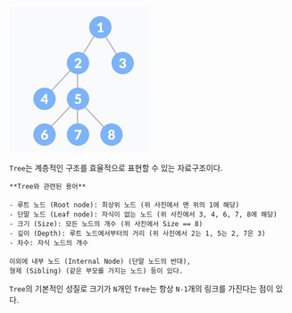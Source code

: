 
![](../image/tree.png)

`Tree`는 계층적인 구조를 효율적으로 표현할 수 있는 자료구조이다. 


	**Tree와 관련된 용어**
	
	- 루트 노드 (Root node): 최상위 노드 (위 사진에서 맨 위의 1에 해당)
	- 단말 노드 (Leaf node): 자식이 없는 노드 (위 사진에서 3, 4, 6, 7, 8에 해당)
	- 크기 (Size): 모든 노드의 개수 (위 사진에서 Size == 8)
	- 깊이 (Depth): 루트 노드에서부터의 거리 (위 사진에서 2는 1, 5는 2, 7은 3)
	- 차수: 자식 노드의 개수
	
	이외에 내부 노드 (Internal Node) (단말 노드의 반대), 
	형제 (Sibling) (같은 부모를 가지는 노드) 등이 있다.


`Tree`의 기본적인 성질로 크기가 `N`개인 `Tree`는 항상 `N-1`개의 링크를 가진다는 점이 있다.